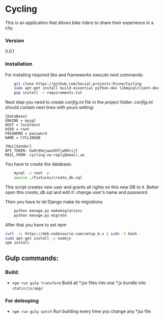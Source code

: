 # Cycling #
This is an application that allows bike riders to share their experience in a city. 

### Version
0.0.1

### Installation
For installing required libs and frameworks execute next commands:
```sh
    git clone https://github.com/Social-projects-Rivne/Cycling
    sudo apt-get install build-essential python-dev libmysqlclient-dev
    pip install -r requirements.txt
```

Next step you need to create *config.ini* file in the project folder.
*config.ini* should contain next lines with yours setting:

    [DataBase]
    ENGINE = mysql
    HOST = localhost
    USER = root
    PASSWORD = password
    NAME = CYCLINGDB

    [MailSender]
    API_TOKEN: hw9r09ojwwi03fjw09rijf
    MAIL_FROM: cycling.no-reply@email.ua

You have to create the database:
```sh
    mysql -u root -p 
    source ./fixtures/create_db.sql
```
This script creates new user and grants all rights on this new DB to it.
Better open this *create_db.sql* and edit it:
change user's name and password.

Then you have to let Django make its migrations
```sh
    python manage.py makemigrations
    python manage.py migrate
```

After that you have to set *npm*
```sh
curl -sL https://deb.nodesource.com/setup_6.x | sudo -E bash -
sudo apt-get install -y nodejs
npm install
```

## Gulp commands:

### Build:

- `npm run gulp transform` Build all *.jsx files into one *.js bundle into `static/js/app/`

### For deleoping

- `npm run gulp watch` Run building every time you change any *jsx file